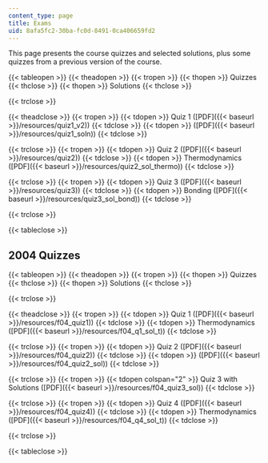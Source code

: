 ```yaml
---
content_type: page
title: Exams
uid: 8afa5fc2-30ba-fc0d-8491-0ca406659fd2
---
```


This page presents the course quizzes and selected solutions, plus some quizzes from a previous version of the course.

{{< tableopen >}}
{{< theadopen >}}
{{< tropen >}}
{{< thopen >}}
Quizzes
{{< thclose >}}
{{< thopen >}}
Solutions
{{< thclose >}}

{{< trclose >}}

{{< theadclose >}}
{{< tropen >}}
{{< tdopen >}}
Quiz 1 ([PDF]({{< baseurl >}}/resources/quiz1_v2))
{{< tdclose >}}
{{< tdopen >}}
([PDF]({{< baseurl >}}/resources/quiz1_soln))
{{< tdclose >}}

{{< trclose >}}
{{< tropen >}}
{{< tdopen >}}
Quiz 2 ([PDF]({{< baseurl >}}/resources/quiz2))
{{< tdclose >}}
{{< tdopen >}}
Thermodynamics ([PDF]({{< baseurl >}}/resources/quiz2_sol_thermo))
{{< tdclose >}}

{{< trclose >}}
{{< tropen >}}
{{< tdopen >}}
Quiz 3 ([PDF]({{< baseurl >}}/resources/quiz3))
{{< tdclose >}}
{{< tdopen >}}
Bonding ([PDF]({{< baseurl >}}/resources/quiz3_sol_bond))
{{< tdclose >}}

{{< trclose >}}

{{< tableclose >}}

2004 Quizzes
------------

{{< tableopen >}}
{{< theadopen >}}
{{< tropen >}}
{{< thopen >}}
Quizzes
{{< thclose >}}
{{< thopen >}}
Solutions
{{< thclose >}}

{{< trclose >}}

{{< theadclose >}}
{{< tropen >}}
{{< tdopen >}}
Quiz 1 ([PDF]({{< baseurl >}}/resources/f04_quiz1))
{{< tdclose >}}
{{< tdopen >}}
Thermodynamics ([PDF]({{< baseurl >}}/resources/f04_q1_sol_t))
{{< tdclose >}}

{{< trclose >}}
{{< tropen >}}
{{< tdopen >}}
Quiz 2 ([PDF]({{< baseurl >}}/resources/f04_quiz2))
{{< tdclose >}}
{{< tdopen >}}
([PDF]({{< baseurl >}}/resources/f04_quiz2_sol))
{{< tdclose >}}

{{< trclose >}}
{{< tropen >}}
{{< tdopen colspan="2" >}}
Quiz 3 with Solutions ([PDF]({{< baseurl >}}/resources/f04_quiz3_sol))
{{< tdclose >}}

{{< trclose >}}
{{< tropen >}}
{{< tdopen >}}
Quiz 4 ([PDF]({{< baseurl >}}/resources/f04_quiz4))
{{< tdclose >}}
{{< tdopen >}}
Thermodynamics ([PDF]({{< baseurl >}}/resources/f04_q4_sol_t))
{{< tdclose >}}

{{< trclose >}}

{{< tableclose >}}